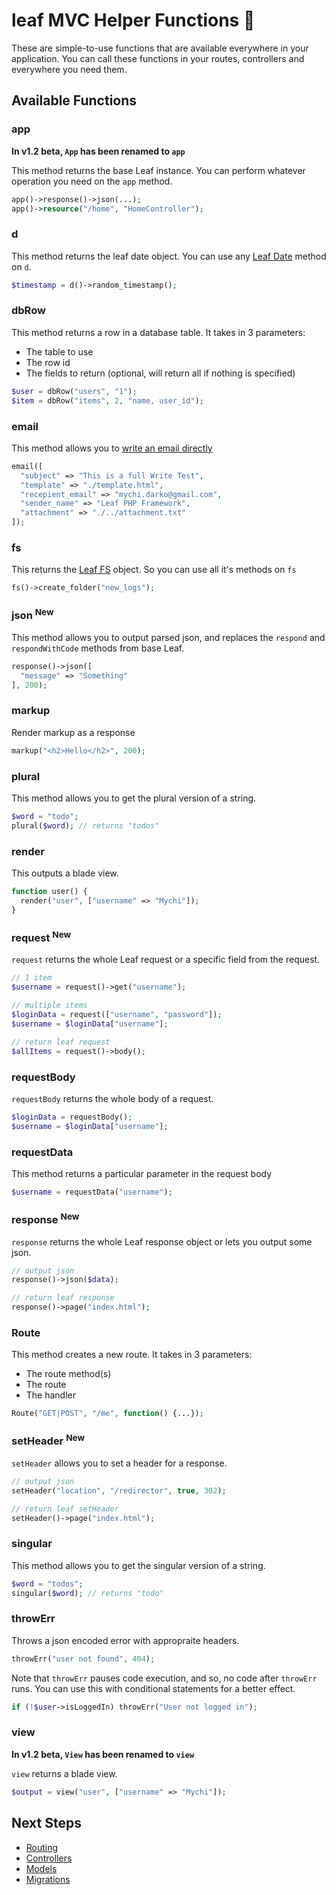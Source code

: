 # leaf MVC Helper Functions 🏥

These are simple-to-use functions that are available everywhere in your application. You can call these functions in your routes, controllers and everywhere you need them.

## Available Functions

### app

**In v1.2 beta, `App` has been renamed to `app`**

This method returns the base Leaf instance. You can perform whatever operation you need on the `app` method.

```php
app()->response()->json(...);
app()->resource("/home", "HomeController");
```

### d

This method returns the leaf date object. You can use any [Leaf Date](leaf/v/2.4-beta/core/date) method on `d`.

```php
$timestamp = d()->random_timestamp();
```

### dbRow

This method returns a row in a database table. It takes in 3 parameters:

- The table to use
- The row id
- The fields to return (optional, will return all if nothing is specified)

```php
$user = dbRow("users", "1");
$item = dbRow("items", 2, "name, user_id");
```

### email

This method allows you to [write an email directly](leaf/v/2.4-beta/core/mail?id=write)

```php
email([
  "subject" => "This is a full Write Test",
  "template" => "./template.html",
  "recepient_email" => "mychi.darko@gmail.com",
  "sender_name" => "Leaf PHP Framework",
  "attachment" => "./../attachment.txt"
]);
```

### fs

This returns the [Leaf FS](leaf/v/2.4-beta/core/fs) object. So you can use all it's methods on `fs`

```php
fs()->create_folder("new_logs");
```

### json <sup class="new-tag-1">New</sup>

This method allows you to output parsed json, and replaces the `respond` and `respondWithCode` methods from base Leaf.

```php
response()->json([
  "message" => "Something"
], 200);
```

### markup

Render markup as a response

```php
markup("<h2>Hello</h2>", 200);
```

### plural

This method allows you to get the plural version of a string.

```php
$word = "todo";
plural($word); // returns "todos"
```

### render

This outputs a blade view.

```php
function user() {
  render("user", ["username" => "Mychi"]);
}
```

### request <sup class="new-tag-1">New</sup>

`request` returns the whole Leaf request or a specific field from the request.

```php
// 1 item
$username = request()->get("username");

// multiple items
$loginData = request(["username", "password"]);
$username = $loginData["username"];

// return leaf request
$allItems = request()->body();
```

### requestBody

`requestBody` returns the whole body of a request.

```php
$loginData = requestBody();
$username = $loginData["username"];
```

### requestData

This method returns a particular parameter in the request body

```php
$username = requestData("username");
```

### response <sup class="new-tag-1">New</sup>

`response` returns the whole Leaf response object or lets you output some json.

```php
// output json
response()->json($data);

// return leaf response
response()->page("index.html");
```

### Route

This method creates a new route. It takes in 3 parameters:

- The route method(s)
- The route
- The handler

```php
Route("GET|POST", "/me", function() {...});
```

### setHeader <sup class="new-tag-1">New</sup>

`setHeader` allows you to set a header for a response.

```php
// output json
setHeader("location", "/redirector", true, 302);

// return leaf setHeader
setHeader()->page("index.html");
```

### singular

This method allows you to get the singular version of a string.

```php
$word = "todos";
singular($word); // returns "todo"
```

### throwErr

Throws a json encoded error with appropraite headers.

```php
throwErr("user not found", 404);
```

Note that `throwErr` pauses code execution, and so, no code after `throwErr` runs. You can use this with conditional statements for a better effect.

```php
if (!$user->isLoggedIn) throwErr("User not logged in");
```

### view

**In v1.2 beta, `View` has been renamed to `view`**

`view` returns a blade view.

```php
$output = view("user", ["username" => "Mychi"]);
```

## Next Steps

- [Routing](/leaf-mvc/v/2.0/core/routing)
- [Controllers](/leaf-mvc/v/2.0/core/controllers)
- [Models](/leaf-mvc/v/2.0/core/models)
- [Migrations](/leaf-mvc/v/2.0/database/migrations)

